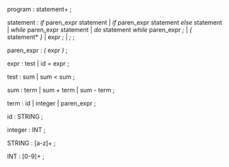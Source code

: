 program
   : statement+
   ;

statement
   : _if_ paren_expr statement
   | _if_ paren_expr statement _else_ statement
   | _while_ paren_expr statement
   | _do_ statement _while_ paren_expr _;_
   | _{_ statement* _}_
   | expr _;_
   | _;_
   ;

paren_expr
   : _(_ expr _)_
   ;

expr
   : test
   | id _=_ expr
   ;

test
   : sum
   | sum _<_ sum
   ;

sum
   : term
   | sum _+_ term
   | sum _-_ term
   ;

term
   : id
   | integer
   | paren_expr
   ;

id
   : STRING
   ;

integer
   : INT
   ;


STRING
   : [a-z]+
   ;

INT
   : [0-9]+
   ;
